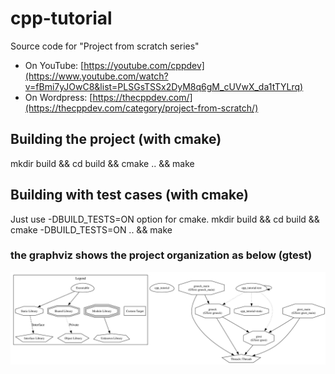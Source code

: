 # cpp-tutorial

Source code for "Project from scratch series"
- On YouTube: [https://youtube.com/cppdev](https://www.youtube.com/watch?v=fBmi7yJOwC8&list=PLSGsTSSx2DyM8q6gM_cUVwX_da1tTYLrq)
- On Wordpress: [https://thecppdev.com/](https://thecppdev.com/category/project-from-scratch/)

## Building the project (with cmake)
mkdir build && cd build && cmake .. && make

## Building with test cases (with cmake)
Just use -DBUILD_TESTS=ON option for cmake.
mkdir build && cd build && cmake -DBUILD_TESTS=ON .. && make

### the graphviz shows the project organization as below (gtest)
![GTest](./.readme/gtest_gmock.svg "GTest GMock integration")
